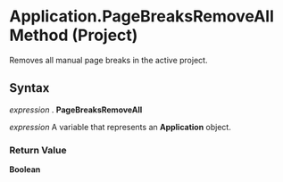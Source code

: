 
# Application.PageBreaksRemoveAll Method (Project)

Removes all manual page breaks in the active project.


## Syntax

 _expression_ . **PageBreaksRemoveAll**

 _expression_ A variable that represents an **Application** object.


### Return Value

 **Boolean**

